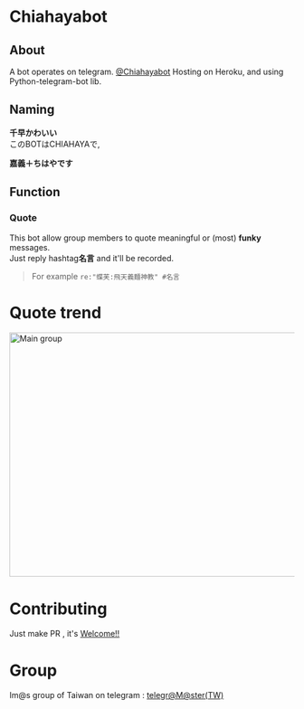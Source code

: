 # Chiahayabot

## About
A bot operates on telegram. [@Chiahayabot](https://t.me/Chiahayabot)
Hosting on Heroku, and using Python-telegram-bot lib.

## Naming
**千早かわいい**  
このBOTはCHIAHAYAで,  

**嘉義＋ちはやです**

## Function
### Quote
This bot allow group members to quote meaningful or (most) **funky** messages.  
Just reply hashtag**名言** and it'll be recorded.  
> For example `re:"蝶芙:飛天義麵神教" #名言`

# Quote trend

<img src="https://drive.google.com/uc?export=view&id=1DIwxAE12XpiG6f9XWVugxX8IOZDXDLMZ" alt="Main group" width="768" height="432" >

# Contributing
Just make PR , it's [Welcome!!](https://www.project-imas.com/wiki/Welcome!!)

# Group
Im@s group of Taiwan on telegram : [telegr@M@ster(TW)](https://t.me/imas_zh)
